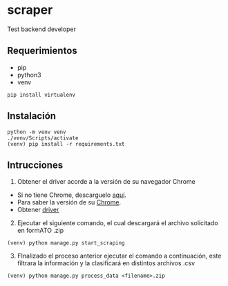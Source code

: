 # scraper
Test backend developer

## Requerimientos
- pip
- python3
- venv

```
pip install virtualenv
```

## Instalación
```
python -m venv venv
./venv/Scripts/activate
(venv) pip install -r requirements.txt
```

## Intrucciones
1. Obtener el driver acorde a la versión de su navegador Chrome
- Si no tiene Chrome, descarguelo [aquí](https://www.google.com/intl/es/chrome/?brand=UUXU&gclsrc=ds&gclsrc=ds).
- Para saber la versión de su [Chrome](https://es.digitaltrends.com/computadoras/conocer-version-navegador/).
- Obtener [driver](https://chromedriver.chromium.org/downloads)
2. Ejecutar el siguiente comando, el cual descargará el archivo solicitado en formATO .zip
```
(venv) python manage.py start_scraping
```
3. FInalizado el proceso anterior ejecutar el comando a continuación, este filtrara la información y la clasificará en distintos archivos .csv
```
(venv) python manage.py process_data <filename>.zip
```
